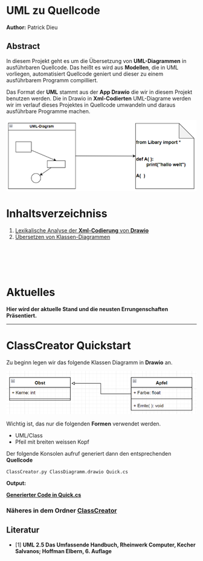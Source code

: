 # UML zu Quellcode
**Author:** Patrick Dieu
## Abstract

In diesem Projekt geht es um die Übersetzung von **UML-Diagrammen** in 
ausführbaren Quellcode. Das heißt es wird aus
**Modellen**, die in UML vorliegen, automatisiert Quellcode geniert und dieser zu einem ausführbarem Programm compilliert.

Das Format der **UML** stammt aus der **App Drawio** die wir in diesem Projekt benutzen werden.
Die in Drawio in **Xml-Codierten** UML-Diagrame werden wir im verlauf dieses Projektes in Quellcode umwandeln und daraus ausführbare Programme machen.

   
<img src="LexDrawio/Bilder/UMLtoCode.PNG" alt="drawing" style="width:650px;"/>



# Inhaltsverzeichniss


1.  [Lexikalische Analyse der **Xml-Codierung** von **Drawio**](LexDrawio)
2.  [Übersetzen von Klassen-Diagrammen](ClassCreator)



<br></br><br></br>

# Aktuelles
**Hier wird der aktuelle Stand und die neusten Errungenschaften Präsentiert.**
**************************
# ClassCreator Quickstart

Zu beginn legen wir das folgende Klassen Diagramm in **Drawio** an.


![Bild](ClassCreator/Doc/Bilder/QuickClassDiagramm.png)


Wichtig ist, das nur die folgenden **Formen** verwendet werden.
* UML/Class
* Pfeil mit breiten weissen Kopf


Der folgende Konsolen aufruf generiert dann den entsprechenden **Quellcode**



	ClassCreator.py ClassDiagramm.drawio Quick.cs


**Output:**

[**Generierter Code in Quick.cs**](ClassCreator/Doc/Quick.cs)


### Näheres in dem Ordner [ClassCreator](ClassCreator)


## Literatur

* [1] **UML 2.5 Das Umfassende Handbuch, Rheinwerk Computer, Kecher Salvanos; Hoffman Elbern, 6. Auflage**